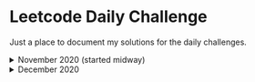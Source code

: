 # Leetcode Daily Challenge

Just a place to document my solutions for the daily challenges.

<details>
  <summary>November 2020 (started midway)</summary>
<br>
  <ul>
    <li><a href = "https://github.com/hot9cups/leetcode-daily-challenge/blob/main/Solutions/Poor%20Pigs.md"> Nov 14 - Poor Pigs </a></li>
    <li><a href = "#"> Second Thing </a></li>
  </ul>
</details>

<details>
  <summary>December 2020 </summary>
<br>
  <ul>
    
    <li>
      <a href = "https://github.com/hot9cups/leetcode-daily-challenge/blob/main/Solutions/Maximum%20Depth%20of%20Binary%20Tree.md"> Dec 1 - Maximum Depth of Binary Tree </a>       </li>
      
    <li>
      <a href = "https://github.com/hot9cups/leetcode-daily-challenge/blob/main/Solutions/Linked%20List%20Random%20Node.md"> Dec 2 - Linked List Random Node </a>
    </li>
    
    <li>
      <a href = "https://github.com/hot9cups/leetcode-daily-challenge/blob/main/Solutions/Increasing%20Order%20Search%20Tree.md"> Dec 3 - Increasing Order Search Tree </a>
    </li>
    
  </ul>
  
  
  
</details>
